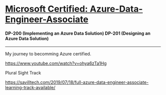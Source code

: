 # <a href="https://docs.microsoft.com/en-us/learn/certifications/azure-data-engineer"> Microsoft Certified: Azure-Data-Engineer-Associate
</a>

#### DP-200 (Implementing an Azure Data Solution) DP-201 (Designing an Azure Data Solution)

---

<p> My journey to becomming Azure certified. </p>


https://www.youtube.com/watch?v=ohya6zTa1Hg


<p> Plural Sight Track </p>

https://savilltech.com/2019/07/18/full-azure-data-engineer-associate-learning-track-available/



